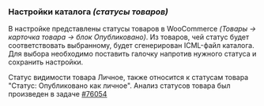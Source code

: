 ### Настройки каталога *(статусы товаров)*

В настройке представлены статусы товаров в WooCommerce *(Товары -> карточка товара -> блок Опубликовано)*. Из товаров, чей статус будет соответствовать выбранному, будет сгенерирован ICML-файл каталога. Для выбора необходимо поставить галочку напротив нужного статуса и сохранить настройки.

Статус видимости товара Личное, также относится к статусам товара "Статус: Опубликовано как личное". Анализ статусов товара был произведен в задаче [#76054](https://redmine.retailcrm.tech/issues/76054)
